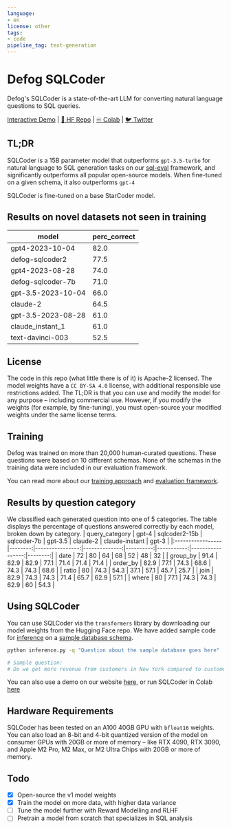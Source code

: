 ```yaml
---
language:
- en
license: other
tags:
- code
pipeline_tag: text-generation
---
```

# Defog SQLCoder
Defog's SQLCoder is a state-of-the-art LLM for converting natural language questions to SQL queries.

[Interactive Demo](https://defog.ai/sqlcoder-demo/) | [🤗 HF Repo](https://huggingface.co/defog/sqlcoder2) | [♾️ Colab](https://colab.research.google.com/drive/1z4rmOEiFkxkMiecAWeTUlPl0OmKgfEu7?usp=sharing) | [🐦 Twitter](https://twitter.com/defogdata)

## TL;DR
SQLCoder is a 15B parameter model that outperforms `gpt-3.5-turbo` for natural language to SQL generation tasks on our [sql-eval](https://github.com/defog-ai/sql-eval) framework, and significantly outperforms all popular open-source models. When fine-tuned on a given schema, it also outperforms `gpt-4`

SQLCoder is fine-tuned on a base StarCoder model.

## Results on novel datasets not seen in training
| model   | perc_correct |
|-|-|  
| gpt4-2023-10-04    | 82.0 |
| defog-sqlcoder2    | 77.5 |
| gpt4-2023-08-28    | 74.0 |
| defog-sqlcoder-7b  | 71.0 |
| gpt-3.5-2023-10-04 | 66.0 |
| claude-2           | 64.5 |
| gpt-3.5-2023-08-28 | 61.0 |
| claude_instant_1   | 61.0 |
| text-davinci-003   | 52.5 |

## License
The code in this repo (what little there is of it) is Apache-2 licensed. The model weights have a `CC BY-SA 4.0` license, with additional responsible use restrictions added. The TL;DR is that you can use and modify the model for any purpose – including commercial use. However, if you modify the weights (for example, by fine-tuning), you must open-source your modified weights under the same license terms.

## Training
Defog was trained on more than 20,000 human-curated questions. These questions were based on 10 different schemas. None of the schemas in the training data were included in our evaluation framework. 

You can read more about our [training approach](https://defog.ai/blog/open-sourcing-sqlcoder2-7b/) and [evaluation framework](https://defog.ai/blog/open-sourcing-sqleval/).

## Results by question category
We classified each generated question into one of 5 categories. The table displays the percentage of questions answered correctly by each model, broken down by category.
| query_category   |   gpt-4 |   sqlcoder2-15b |   sqlcoder-7b |   gpt-3.5 |   claude-2 |   claude-instant |   gpt-3 |
|:-----------------|--------:|----------------:|--------------:|----------:|-----------:|-----------------:|--------:|
| date             |    72   |            80   |          64   |      68   |       52   |             48   |    32   |
| group_by         |    91.4 |            82.9 |          82.9 |      77.1 |       71.4 |             71.4 |    71.4 |
| order_by         |    82.9 |            77.1 |          74.3 |      68.6 |       74.3 |             74.3 |    68.6 |
| ratio            |    80   |            74.3 |          54.3 |      37.1 |       57.1 |             45.7 |    25.7 |
| join             |    82.9 |            74.3 |          74.3 |      71.4 |       65.7 |             62.9 |    57.1 |
| where            |    80   |            77.1 |          74.3 |      74.3 |       62.9 |             60   |    54.3 |

## Using SQLCoder
You can use SQLCoder via the `transformers` library by downloading our model weights from the Hugging Face repo. We have added sample code for [inference](https://github.com/defog-ai/sqlcoder/blob/main/inference.py) on a [sample database schema](https://github.com/defog-ai/sqlcoder/blob/main/metadata.sql). 
```bash
python inference.py -q "Question about the sample database goes here"

# Sample question:
# Do we get more revenue from customers in New York compared to customers in San Francisco? Give me the total revenue for each city, and the difference between the two.
```

You can also use a demo on our website [here](https://defog.ai/sqlcoder-demo), or run SQLCoder in Colab [here](https://colab.research.google.com/drive/13BIKsqHnPOBcQ-ba2p77L5saiepTIwu0#scrollTo=ZpbVgVHMkJvC)

## Hardware Requirements
SQLCoder has been tested on an A100 40GB GPU with `bfloat16` weights. You can also load an 8-bit and 4-bit quantized version of the model on consumer GPUs with 20GB or more of memory – like RTX 4090, RTX 3090, and Apple M2 Pro, M2 Max, or M2 Ultra Chips with 20GB or more of memory.

## Todo

- [x] Open-source the v1 model weights
- [x] Train the model on more data, with higher data variance
- [ ] Tune the model further with Reward Modelling and RLHF
- [ ] Pretrain a model from scratch that specializes in SQL analysis